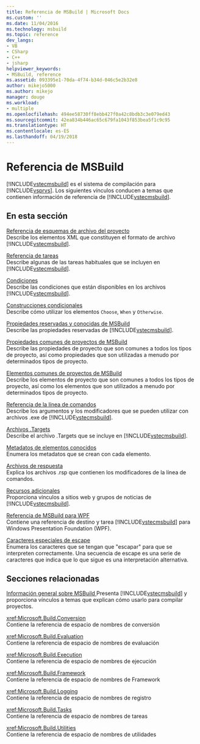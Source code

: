 ```yaml
---
title: Referencia de MSBuild | Microsoft Docs
ms.custom: ''
ms.date: 11/04/2016
ms.technology: msbuild
ms.topic: reference
dev_langs:
- VB
- CSharp
- C++
- jsharp
helpviewer_keywords:
- MSBuild, reference
ms.assetid: 093395e1-70da-4f74-b34d-046c5e2b32e8
author: mikejo5000
ms.author: mikejo
manager: douge
ms.workload:
- multiple
ms.openlocfilehash: 494ee58730ff8ebb427f0a42c8bdb3c3e079ed43
ms.sourcegitcommit: 42ea834b446ac65c679fa1043f853bea5f1c9c95
ms.translationtype: HT
ms.contentlocale: es-ES
ms.lasthandoff: 04/19/2018
---
```

# <a name="msbuild-reference"></a>Referencia de MSBuild
[!INCLUDE[vstecmsbuild](../extensibility/internals/includes/vstecmsbuild_md.md)] es el sistema de compilación para [!INCLUDE[vsprvs](../code-quality/includes/vsprvs_md.md)]. Los siguientes vínculos conducen a temas que contienen información de referencia de [!INCLUDE[vstecmsbuild](../extensibility/internals/includes/vstecmsbuild_md.md)].  
  
## <a name="in-this-section"></a>En esta sección  
 [Referencia de esquemas de archivo del proyecto](../msbuild/msbuild-project-file-schema-reference.md)  
 Describe los elementos XML que constituyen el formato de archivo [!INCLUDE[vstecmsbuild](../extensibility/internals/includes/vstecmsbuild_md.md)].  
  
 [Referencia de tareas](../msbuild/msbuild-task-reference.md)  
 Describe algunas de las tareas habituales que se incluyen en [!INCLUDE[vstecmsbuild](../extensibility/internals/includes/vstecmsbuild_md.md)].  
  
 [Condiciones](../msbuild/msbuild-conditions.md)  
 Describe las condiciones que están disponibles en los archivos [!INCLUDE[vstecmsbuild](../extensibility/internals/includes/vstecmsbuild_md.md)].  
  
 [Construcciones condicionales](../msbuild/msbuild-conditional-constructs.md)  
 Describe cómo utilizar los elementos `Choose`, `When` y `Otherwise`.  
  
 [Propiedades reservadas y conocidas de MSBuild](../msbuild/msbuild-reserved-and-well-known-properties.md)  
 Describe las propiedades reservadas de [!INCLUDE[vstecmsbuild](../extensibility/internals/includes/vstecmsbuild_md.md)].  
  
 [Propiedades comunes de proyectos de MSBuild](../msbuild/common-msbuild-project-properties.md)  
 Describe las propiedades de proyecto que son comunes a todos los tipos de proyecto, así como propiedades que son utilizadas a menudo por determinados tipos de proyecto.  
  
 [Elementos comunes de proyectos de MSBuild](../msbuild/common-msbuild-project-items.md)  
 Describe los elementos de proyecto que son comunes a todos los tipos de proyecto, así como los elementos que son utilizados a menudo por determinados tipos de proyecto.  
  
 [Referencia de la línea de comandos](../msbuild/msbuild-command-line-reference.md)  
 Describe los argumentos y los modificadores que se pueden utilizar con archivos .exe de [!INCLUDE[vstecmsbuild](../extensibility/internals/includes/vstecmsbuild_md.md)].  
  
 [Archivos .Targets](../msbuild/msbuild-dot-targets-files.md)  
 Describe el archivo .Targets que se incluye en [!INCLUDE[vstecmsbuild](../extensibility/internals/includes/vstecmsbuild_md.md)].  
  
 [Metadatos de elementos conocidos](../msbuild/msbuild-well-known-item-metadata.md)  
 Enumera los metadatos que se crean con cada elemento.  
  
 [Archivos de respuesta](../msbuild/msbuild-response-files.md)  
 Explica los archivos .rsp que contienen los modificadores de la línea de comandos.  
  
 [Recursos adicionales](../msbuild/additional-resources-for-msbuild.md)  
 Proporciona vínculos a sitios web y grupos de noticias de [!INCLUDE[vstecmsbuild](../extensibility/internals/includes/vstecmsbuild_md.md)].  
  
 [Referencia de MSBuild para WPF](../msbuild/wpf-msbuild-reference.md)  
 Contiene una referencia de destino y tarea [!INCLUDE[vstecmsbuild](../extensibility/internals/includes/vstecmsbuild_md.md)] para Windows Presentation Foundation (WPF).  
  
 [Caracteres especiales de escape](../msbuild/special-characters-to-escape.md)  
 Enumera los caracteres que se tengan que "escapar" para que se interpreten correctamente. Una secuencia de escape es una serie de caracteres que indica que lo que sigue es una interpretación alternativa.  
  
## <a name="related-sections"></a>Secciones relacionadas  
 [Información general sobre MSBuild ](../msbuild/msbuild.md) Presenta [!INCLUDE[vstecmsbuild](../extensibility/internals/includes/vstecmsbuild_md.md)] y proporciona vínculos a temas que explican cómo usarlo para compilar proyectos.  
  
 <xref:Microsoft.Build.Conversion>  
 Contiene la referencia de espacio de nombres de conversión  
  
 <xref:Microsoft.Build.Evaluation>  
 Contiene la referencia de espacio de nombres de evaluación  
  
 <xref:Microsoft.Build.Execution>  
 Contiene la referencia de espacio de nombres de ejecución  
  
 <xref:Microsoft.Build.Framework>  
 Contiene la referencia de espacio de nombres de Framework  
  
 <xref:Microsoft.Build.Logging>  
 Contiene la referencia de espacio de nombres de registro  
  
 <xref:Microsoft.Build.Tasks>  
 Contiene la referencia de espacio de nombres de tareas  
  
 <xref:Microsoft.Build.Utilities>  
 Contiene la referencia de espacio de nombres de utilidades